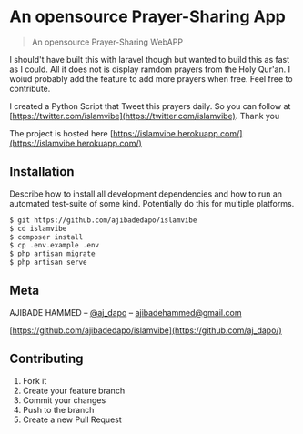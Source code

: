 #  An opensource Prayer-Sharing App
>  An opensource Prayer-Sharing WebAPP

I should't have built this with laravel though but wanted to build this as fast as I could. 
All it does not is display ramdom prayers from the Holy Qur'an. I woiud probably add the feature to add more prayers when free.
Feel free to contribute.

I created a Python Script that Tweet this prayers daily. So you can follow at  [https://twitter.com/islamvibe](https://twitter.com/islamvibe). Thank you

The project is hosted here [https://islamvibe.herokuapp.com/](https://islamvibe.herokuapp.com/)

## Installation

Describe how to install all development dependencies and how to run an automated test-suite of some kind. Potentially do this for multiple platforms.

```sh
$ git https://github.com/ajibadedapo/islamvibe
$ cd islamvibe
$ composer install
$ cp .env.example .env
$ php artisan migrate
$ php artisan serve

```


## Meta

AJIBADE HAMMED – [@aj_dapo](https://twitter.com/aj_dapo) – ajibadehammed@gmail.com


[https://github.com/ajibadedapo/islamvibe](https://github.com/aj_dapo/)

## Contributing

1. Fork it
2. Create your feature branch 
3. Commit your changes 
4. Push to the branch 
5. Create a new Pull Request

<!-- Markdown link & img dfn's -->
[npm-image]: https://img.shields.io/npm/v/datadog-metrics.svg?style=flat-square
[npm-url]: https://npmjs.org/package/datadog-metrics
[npm-downloads]: https://img.shields.io/npm/dm/datadog-metrics.svg?style=flat-square
[travis-image]: https://img.shields.io/travis/dbader/node-datadog-metrics/master.svg?style=flat-square
[travis-url]: https://travis-ci.org/dbader/node-datadog-metrics
[wiki]: https://github.com/yourname/yourproject/wiki
